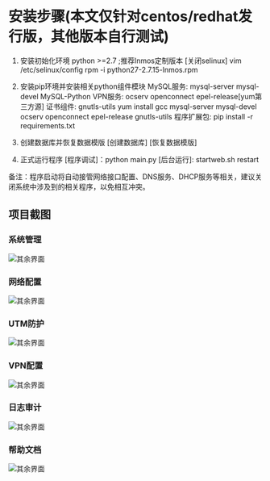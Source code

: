 # 安装步骤(本文仅针对centos/redhat发行版，其他版本自行测试)

1. 安装初始化环境 python >=2.7 ;推荐lnmos定制版本
[关闭selinux] vim /etc/selinux/config
rpm -i python27-2.7.15-lnmos.rpm


2. 安装pip环境并安装相关python组件模块
MySQL服务: mysql-server mysql-devel MySQL-Python
VPN服务: ocserv openconnect epel-release[yum第三方源]
证书组件: gnutls-utils
yum install gcc mysql-server mysql-devel ocserv openconnect epel-release gnutls-utils
程序扩展包: pip install -r requirements.txt

3. 创建数据库并恢复数据模版
[创建数据库]
[恢复数据模版]

4. 正式运行程序
[程序调试]：python main.py 
[后台运行]: startweb.sh restart

备注：程序启动将自动接管网络接口配置、DNS服务、DHCP服务等相关，建议关闭系统中涉及到的相关程序，以免相互冲突。


## 项目截图
### 系统管理
![其余界面](https://github.com/fxtxkktv/lnmVPN/blob/master/readme/systeminfo.jpg)
### 网络配置
![其余界面](https://github.com/fxtxkktv/lnmVPN/blob/master/readme/networks.jpg)
### UTM防护
![其余界面](https://github.com/fxtxkktv/lnmVPN/blob/master/readme/utm.jpg)
### VPN配置
![其余界面](https://github.com/fxtxkktv/lnmVPN/blob/master/readme/vpnserv.jpg)
### 日志审计
![其余界面](https://github.com/fxtxkktv/lnmVPN/blob/master/readme/logaudit.jpg)
### 帮助文档
![其余界面](https://github.com/fxtxkktv/lnmVPN/blob/master/readme/help.jpg)
